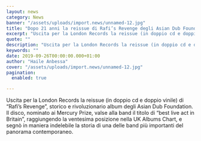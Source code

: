 ```yaml
---
layout: news
category: News
banner: "/assets/uploads/import.news/unnamed-12.jpg"
title: "Dopo 21 anni la reissue di Rafi’s Revenge degli Asian Dub Foundation"
excerpt: "Uscita per la London Records la reissue (in doppio cd e doppio vinile) di “Rafi’s Revenge”, storico e rivoluzionario album degli Asian Dub Foundation. Il disco, nominato ai Mercury Prize, valse alla band il titolo di “best live act in Britain”, raggiungendo la ventesima posizione nella UK Albums Chart, e segnò in maniera indelebile la [&hellip"
quote: ""
description: "Uscita per la London Records la reissue (in doppio cd e doppio vinile) di “Rafi’s Revenge”, storico e rivoluzionario album degli Asian Dub Foundation. Il disco, nominato ai Mercury Prize, valse alla band il titolo di “best live act in Britain”, raggiungendo la ventesima posizione nella UK Albums Chart, e segnò in maniera indelebile la [&hellip"
keywords: ""
date: 2019-09-26T00:00:00.000+01:00
author: "Haile Anbessa"
cover: "/assets/uploads/import.news/unnamed-12.jpg"
pagination:
  enabled: true

---
```


Uscita per la London Records la reissue (in doppio cd e doppio vinile) di “Rafi’s Revenge”, storico e rivoluzionario album degli Asian Dub Foundation. Il disco, nominato ai Mercury Prize, valse alla band il titolo di “best live act in Britain”, raggiungendo la ventesima posizione nella UK Albums Chart, e segnò in maniera indelebile la storia di una delle band più importanti del panorama contemporaneo.